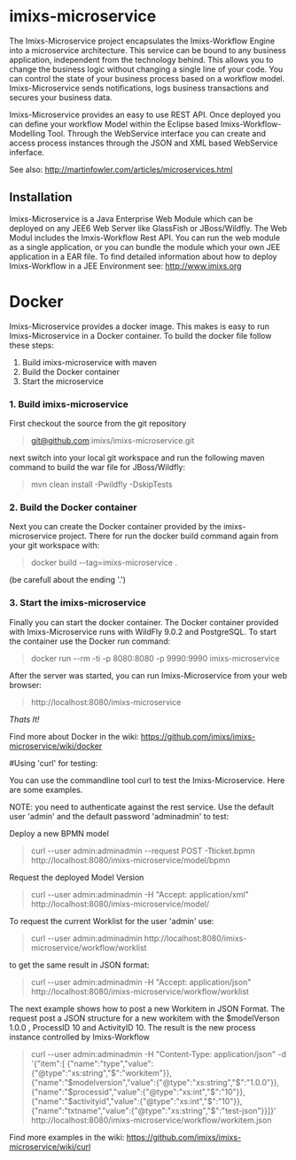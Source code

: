 # imixs-microservice
The Imixs-Microservice project encapsulates the Imixs-Workflow Engine into a microservice architecture. This service can be bound to any business application, independent from the technology behind. This allows you to change the business logic without changing a single line of your code. You can control the state of your business process based on a workflow model. Imixs-Microservice sends notifications, logs business transactions and secures your business data.

Imixs-Microservice provides an easy to use REST API. Once deployed you can define your workflow Model within the Eclipse based Imixs-Workflow-Modelling Tool. Through the WebService interface you can create and access process instances through the JSON and XML based WebService inferface.


See also: http://martinfowler.com/articles/microservices.html


 
## Installation
Imixs-Microservice is a Java Enterprise Web Module which can be deployed on any JEE6 Web Server like GlassFish or JBoss/Wildfly.
The Web Modul includes the Imxis-Workflow Rest API. You can run the web module as a single application, or you can bundle the module which your own JEE application in a EAR file. 
To find detailed information about how to deploy Imixs-Workflow in a JEE Environment see: http://www.imixs.org


# Docker
Imixs-Microservice provides a docker image. This makes is easy to run Imixs-Microservice in a Docker container.
To build the docker file follow these steps:

1. Build imixs-microservice with maven 
2. Build the Docker container 
3. Start the microservice


### 1. Build imixs-microservice

First checkout the source from the git repository

>git@github.com:imixs/imixs-microservice.git

next switch into your local git workspace and run the following maven command
to build the war file for JBoss/Wildfly: 

>mvn clean install -Pwildfly -DskipTests

### 2. Build the Docker container
Next you can create the Docker container provided by the imixs-microservice project.
There for run the docker build command again from your git workspace with:

> docker build --tag=imixs-microservice .

(be carefull about the ending '.')

### 3. Start the imixs-microservice

Finally you can start the docker container. 
The Docker container provided with Imixs-Microservice runs with WildFly 9.0.2 and PostgreSQL. To start the container use the Docker run command: 


>docker run --rm -ti -p 8080:8080 -p 9990:9990 imixs-microservice
 
After the server was started, you can run Imixs-Microservice from your web browser: 

>http://localhost:8080/imixs-microservice

*Thats It!*

Find more about Docker in the wiki: https://github.com/imixs/imixs-microservice/wiki/docker

#Using 'curl' for testing:

You can use the commandline tool curl to test the Imixs-Microservice.
Here are some examples. 

NOTE: you need to authenticate against the rest service. Use the default user 'admin' and
the default password 'adminadmin' to test:

Deploy a new BPMN model 

>curl --user admin:adminadmin --request POST -Tticket.bpmn http://localhost:8080/imixs-microservice/model/bpmn

Request the deployed Model Version

>curl --user admin:adminadmin -H "Accept: application/xml" http://localhost:8080/imixs-microservice/model/

To request the current Worklist for the user 'admin' use:

>curl --user admin:adminadmin  http://localhost:8080/imixs-microservice/workflow/worklist

to get the same result in JSON format:

>curl --user admin:adminadmin -H "Accept: application/json"  http://localhost:8080/imixs-microservice/workflow/worklist


The next example shows how to post a new Workitem in JSON Format. The request post a JSON structure for a new workitem with the $modelVerson 1.0.0 , ProcessID 10 and ActivityID 10. 
The result is the new process instance controlled by Imixs-Workflow

>curl --user admin:adminadmin -H "Content-Type: application/json" -d '{"item":[ {"name":"type","value":{"@type":"xs:string","$":"workitem"}}, {"name":"$modelversion","value":{"@type":"xs:string","$":"1.0.0"}}, {"name":"$processid","value":{"@type":"xs:int","$":"10"}}, {"name":"$activityid","value":{"@type":"xs:int","$":"10"}}, {"name":"txtname","value":{"@type":"xs:string","$":"test-json"}}]}' http://localhost:8080/imixs-microservice/workflow/workitem.json




Find more examples in the wiki: https://github.com/imixs/imixs-microservice/wiki/curl
